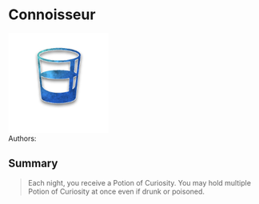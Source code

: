 # Connoisseur
<img src="https://raw.githubusercontent.com/yoyosource/BOTC-HomeBrew/master/Townsfolk/Connoisseur/image.png" alt="drawing" width="200"/>\
Authors: 

## Summary
> Each night, you receive a Potion of Curiosity. You may hold multiple Potion of Curiosity at once even if drunk or poisoned.


